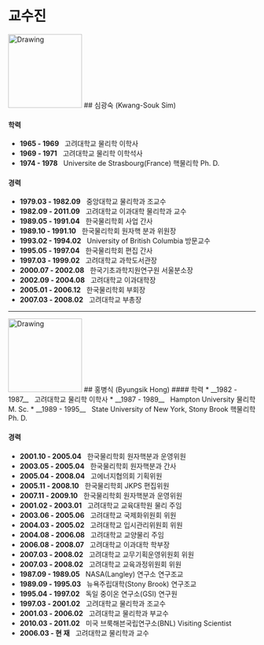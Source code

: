 # 교수진

<img src="https://nuclear.korea.ac.kr/twiki/pub/Main/Professor/kssim.jpg" alt="Drawing" style="width: 150px;"/>
## 심광숙 (Kwang-Souk Sim)
    
#### 학력
  * __1965 - 1969__ &nbsp; 고려대학교 물리학 이학사
  * __1969 - 1971__ &nbsp; 고려대학교 물리학 이학석사
  * __1974 - 1978__ &nbsp; Universite de Strasbourg(France) 핵물리학 Ph. D.

#### 경력
  * __1979.03 - 1982.09__ &nbsp; 중앙대학교 물리학과 조교수
  * __1982.09 - 2011.09__ &nbsp; 고려대학교 이과대학 물리학과 교수
  * __1989.05 - 1991.04__ &nbsp; 한국물리학회 사업 간사
  * __1989.10 - 1991.10__ &nbsp; 한국물리학회 원자핵 분과 위원장
  * __1993.02 - 1994.02__ &nbsp; University of British Columbia 방문교수
  * __1995.05 - 1997.04__ &nbsp; 한국물리학회 편집 간사
  * __1997.03 - 1999.02__ &nbsp; 고려대학교 과학도서관장
  * __2000.07 - 2002.08__ &nbsp; 한국기초과학지원연구원 서울분소장
  * __2002.09 - 2004.08__ &nbsp; 고려대학교 이과대학장
  * __2005.01 - 2006.12__ &nbsp; 한국물리학회 부회장
  * __2007.03 - 2008.02__ &nbsp; 고려대학교 부총장

---
<img src="https://nuclear.korea.ac.kr/twiki/pub/Main/Professor/bshong.gif" alt="Drawing" style="width: 150px;"/>
## 홍병식 (Byungsik Hong)
#### 학력
  * __1982 - 1987__ &nbsp; 고려대학교 물리학 이학사
  * __1987 - 1989__ &nbsp; Hampton University 물리학 M. Sc.
  * __1989 - 1995__ &nbsp; State University of New York, Stony Brook 핵물리학 Ph. D.

#### 경력
  * __2001.10 - 2005.04__ &nbsp; 한국물리학회 원자핵분과 운영위원
  * __2003.05 - 2005.04__ &nbsp; 한국물리학회 원자핵분과 간사
  * __2005.04 - 2008.04__ &nbsp; 고에너지협의회 기획위원
  * __2005.11 - 2008.10__ &nbsp; 한국물리학회 JKPS 편집위원
  * __2007.11 - 2009.10__ &nbsp; 한국물리학회 원자핵분과 운영위원
  * __2001.02 - 2003.01__ &nbsp; 고려대학교 교육대학원 물리 주임
  * __2003.06 - 2005.06__ &nbsp; 고려대학교 국제화위원회 위원
  * __2004.03 - 2005.02__ &nbsp; 고려대학교 입시관리위원회 위원
  * __2004.08 - 2006.08__ &nbsp; 고려대학교 교양물리 주임
  * __2006.08 - 2008.07__ &nbsp; 고려대학교 이과대학 학부장
  * __2007.03 - 2008.02__ &nbsp; 고려대학교 교무기획운영위원회 위원
  * __2007.03 - 2008.02__ &nbsp; 고려대학교 교육과정위원회 위원
  * __1987.09 - 1989.05__ &nbsp; NASA(Langley) 연구소 연구조교
  * __1989.09 - 1995.03__ &nbsp; 뉴욕주립대학(Stony Brook) 연구조교
  * __1995.04 - 1997.02__ &nbsp; 독일 중이온 연구소(GSI) 연구원
  * __1997.03 - 2001.02__ &nbsp; 고려대학교 물리학과 조교수
  * __2001.03 - 2006.02__ &nbsp; 고려대학교 물리학과 부교수
  * __2010.03 - 2011.02__ &nbsp; 미국 브룩해븐국립연구소(BNL) Visiting Scientist
  * __2006.03 - 현 재__ &nbsp; 고려대학교 물리학과 교수
